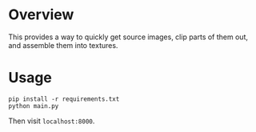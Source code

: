 # Overview

This provides a way to quickly get source images, clip parts of them out, and assemble them into textures.

# Usage

```
pip install -r requirements.txt
python main.py
```

Then visit `localhost:8000`.